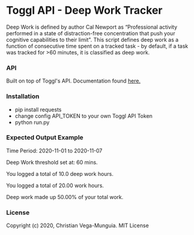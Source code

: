 <h1>Toggl API - Deep Work Tracker</h1>
<p> Deep Work is defined by author Cal Newport as “Professional activity performed in a state of distraction-free concentration that push your cognitive capabilities to their limit". This script defines deep work as a function of consecutive time spent on a tracked task - by default, if a task was tracked for >60 minutes, it is classified as deep work. </p>

<h3>API</h3>
<p>Built on top of Toggl's API. Documentation found <a href="https://github.com/toggl/toggl_api_docs">here.</a></p>

<h3>Installation</h3>
<ul>
  <li>pip install requests</li>
  <li>change config API_TOKEN to your own Toggl API Token</li>
  <li>python run.py</li>
</ul>

<h3>Expected Output Example</h3>
<p>Time Period: 2020-11-01 to 2020-11-07</p>
<p>Deep Work threshold set at: 60 mins.</p>
<p>You logged a total of 10.0 deep work hours.</p> 
<p>You logged a total of 20.00 work hours.</p>
<p>Deep work made up 50.00% of your total work.</p>


<h3>License</h3>
<p>Copyright (c) 2020, Christian Vega-Munguia. MIT License</p>
